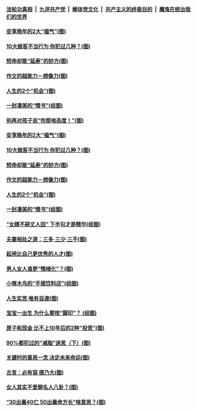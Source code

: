 

####  [法轮功真相](../../../../basic/blob/master/README.md?t=03311131) &nbsp;|&nbsp; [九评共产党](../../../../9ping.md/blob/master/README.md?t=03311131) &nbsp;|&nbsp; [解体党文化](../../../../jtdwh.md/blob/master/README.md?t=03311131)  &nbsp;|&nbsp; [共产主义的终极目的](../../../../gczydzjmd.md/blob/master/README.md?t=03311131) &nbsp;|&nbsp; [魔鬼在统治我们的世界](../../../../mgztzwmdsj.md/blob/master/README.md?t=03311131) 

#### [安享晚年的2大“福气”(图)](../pages/p8/967011.md?t=03311131) 

#### [10大做客不当行为 你犯过几种？(图)](../pages/p8/967139.md?t=03311131) 

#### [短命却能“延寿”的妙方(图)](../pages/p8/965789.md?t=03311131) 

#### [作文的超能力－想像力(图)](../pages/p8/967109.md?t=03311131) 

#### [人生的2个“机会”(图)](../pages/p8/966530.md?t=03311131) 

#### [一封凄美的“情书”(组图)](../pages/p8/966518.md?t=03311131) 

#### [别再对孩子说“你那啥态度！”(图)](../pages/p8/967222.md?t=03311131) 

#### [安享晚年的2大“福气”(图)](../pages/p8/967011.md?t=03311131) 

#### [10大做客不当行为 你犯过几种？(图)](../pages/p8/967139.md?t=03311131) 

#### [短命却能“延寿”的妙方(图)](../pages/p8/965789.md?t=03311131) 

#### [作文的超能力－想像力(图)](../pages/p8/967109.md?t=03311131) 

#### [人生的2个“机会”(图)](../pages/p8/966530.md?t=03311131) 

#### [一封凄美的“情书”(组图)](../pages/p8/966518.md?t=03311131) 

#### [“女婿不耕丈人田” 下半句才是精华(组图)](../pages/p8/966916.md?t=03311131) 

#### [夫妻相处之道：三多‧三少‧三不(图)](../pages/p8/966524.md?t=03311131) 

#### [起用比自己更优秀的人才(图)](../pages/p8/966517.md?t=03311131) 

#### [男人女人谁更“情绪化”？(图)](../pages/p8/966962.md?t=03311131) 

#### [小啄木鸟的“手摇饮料店”(组图)](../pages/p8/966944.md?t=03311131) 

#### [人生实苦 唯有自渡(图)](../pages/p8/966742.md?t=03311131) 

#### [宝宝一出生 为什么要按“脚印”？ (组图)](../pages/p8/966495.md?t=03311131) 

#### [房子和现金 比不上10年后的2种“投资”(图)](../pages/p8/966881.md?t=03311131) 

#### [90%都犯过的“减脂”迷思（下）(图)](../pages/p8/966818.md?t=03311131) 

#### [关键时的善恶一念 决定未来命运(图)](../pages/p8/935513.md?t=03311131) 

#### [古言：必有容 德乃大(图)](../pages/p8/965996.md?t=03311131) 

#### [女人其实不爱聊名人八卦？(图)](../pages/p8/966732.md?t=03311131) 

#### [“30出毫40亡 50出毫命方长”啥意思？(图)](../pages/p8/966719.md?t=03311131) 

